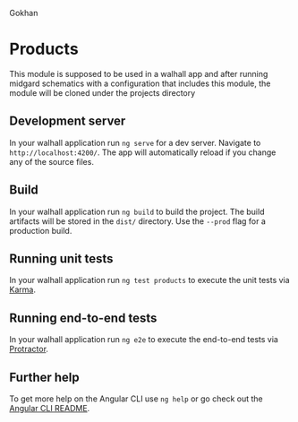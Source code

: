 Gokhan

# Products

This module is supposed to be used in a walhall app and after running midgard schematics with a configuration that includes this module, the module will be cloned under the projects directory

## Development server

In your walhall application run `ng serve` for a dev server. Navigate to `http://localhost:4200/`. The app will automatically reload if you change any of the source files.

## Build

In your walhall application run `ng build` to build the project. The build artifacts will be stored in the `dist/` directory. Use the `--prod` flag for a production build.

## Running unit tests

In your walhall application run `ng test products` to execute the unit tests via [Karma](https://karma-runner.github.io).

## Running end-to-end tests

In your walhall application run `ng e2e` to execute the end-to-end tests via [Protractor](http://www.protractortest.org/).

## Further help

To get more help on the Angular CLI use `ng help` or go check out the [Angular CLI README](https://github.com/angular/angular-cli/blob/master/README.md).

